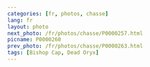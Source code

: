 ```yaml
---
categories: [fr, photos, chasse]
lang: fr
layout: photo
next_photo: /fr/photos/chasse/P0000257.html
picname: P0000260
prev_photo: /fr/photos/chasse/P0000263.html
tags: [Bishop Cap, Dead Oryx]
---
```

